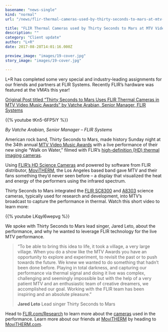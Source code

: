 ```yaml
---
basename: "news-single"
kind: "normal"
url: "/news/flir-thermal-cameras-used-by-thirty-seconds-to-mars-at-mtv-video-music-awards.html"

title: "FLIR Thermal Cameras used by Thirty Seconds to Mars at MTV Video Music Awards"
description: ""
category: "Client update"
author: "L+R"
date: 2017-08-28T14:01:16.000Z

preview_image: "images/19-cover.jpg"
story_image: "images/19-cover.jpg"

---
```


L+R has completed some very special and industry-leading assignments for our friends and partners at FLIR Systems. Recently FLIR’s hardware was featured at the VMA’s this year!

[Original Post titled “Thirty Seconds to Mars Uses FLIR Thermal Cameras in MTV Video Music Awards” by Vatche Arabian, Senior Manager, FLIR Systems](http://www.flir.com/home/news/details/?ID=86457)

{{% youtube tKn5-6FP5iY %}}

*By Vatche Arabian, Senior Manager – FLIR Systems*

American rock band, Thirty Seconds to Mars, made history Sunday night at the 34th annual [MTV Video Music Awards](http://mtv.com/vmas) with a live performance of their new single “Walk on Water,” filmed with FLIR’s [high-definition (HD) thermal imaging cameras](http://flir.com/science/display/?id=45674).

Using [FLIR’s HD Science Cameras](http://flir.com/science/display/?id=45674) and powered by software from FLIR distributor, [MoviTHERM](http://movitherm.com/), the Los Angeles based band gave MTV and their fans something they’d never seen before – a display that visualized the heat and energy of the performers using the infrared spectrum.

Thirty Seconds to Mars integrated the [FLIR SC8300](http://flir.com/science/display/?id=45674) and [A8303](http://flir.com/science/display/?id=66988) science cameras, typically used for research and development, into MTV’s broadcast to capture the performance in thermal. Watch this short video to learn more:

{{% youtube LKqyl6wepvg %}}

We spoke with Thirty Seconds to Mars lead singer, Jared Leto, about the performance, and why he wanted to leverage FLIR technology for the live MTV performance.

> “To be able to bring this idea to life, it took a village, a very large village. When you do a show like the MTV Awards you have an opportunity to explore and experiment, to revisit the past or to push towards the future. We knew we wanted to do something that hadn’t been done before. Playing in total darkness, and capturing our performance via thermal signal and doing it live was complex, challenging and seemingly impossible but with the help of a very patient MTV and an enthusiastic team of creative dreamers, we accomplished our goal. Working with the FLIR team has been inspiring and an absolute pleasure.”
>
> **Jared Leto**
> Lead singer
> Thirty Seconds to Mars

Head to [FLIR.com/Research](http://www.flir.com/research/) to learn more about the [cameras](http://flir.com/science/display/?id=66988) used in the performance. Learn more about our friends at [MoviTHERM](http://movitherm.com/) by heading to [MoviTHERM.com](http://movitherm.com/).
